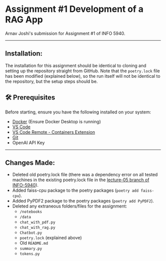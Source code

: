 # Assignment #1 Development of a RAG App

Arnav Joshi's submission for Assignment #1 of INFO 5940.

---

## Installation:

The installation for this assignment should be identical to cloning and setting up the repository straight from GitHub. Note that the `poetry.lock` file has been modified (explained below), so the run itself will not be identical to the repository, but the setup steps should be.

## 🛠️ Prerequisites  

Before starting, ensure you have the following installed on your system:  

- [Docker](https://www.docker.com/get-started) (Ensure Docker Desktop is running)  
- [VS Code](https://code.visualstudio.com/)  
- [VS Code Remote - Containers Extension](https://marketplace.visualstudio.com/items?itemName=ms-vscode-remote.remote-containers)  
- [Git](https://git-scm.com/)  
- OpenAI API Key

---

## Changes Made:

- Deleted old poetry.lock file (there was a dependency error on all tested machines in the existing poetry.lock file in the [lecture-05 branch of INFO-5940](https://github.com/AyhamB/INFO-5940/tree/lecture-05)).
- Added faiss-cpu package to the poetry packages (`poetry add faiss-cpu`).
- Added PyPDF2 package to the poetry packages (`poetry add PyPDF2`).
- Deleted any extraneous folders/files for the assignment:
    - `/notebooks`
    - `/data`
    - `chat_with_pdf.py`
    - `chat_with_rag.py`
    - `Chatbot.py`
    - `poetry.lock` (explained above)
    - Old `README.md`
    - `summary.py`
    - `tokens.py`
